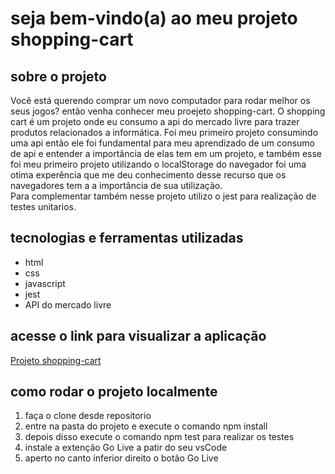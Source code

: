 # seja bem-vindo(a) ao meu projeto shopping-cart

## sobre o projeto
Você está querendo comprar um novo computador para rodar melhor os seus jogos? então venha conhecer meu proejeto shopping-cart. O shopping cart é um projeto 
onde eu consumo a api do mercado livre para trazer produtos relacionados a informática. Foi meu primeiro projeto consumindo uma api então ele foi fundamental para 
meu aprendizado de um consumo de api e entender a importância de elas tem em um projeto, e também esse foi meu primeiro projeto utilizando o localStorage do
navegador foi uma otima experência que me deu conhecimento desse recurso que os navegadores tem a a importância de sua utilização. <br>
Para complementar também nesse projeto utilizo o jest para realização de testes unitarios.
## tecnologias e ferramentas utilizadas
* html
* css
* javascript
* jest
* API do mercado livre

## acesse o link para visualizar a aplicação
[Projeto shopping-cart](https://shopping-cart-zeta-three.vercel.app/)

## como rodar o projeto localmente
1. faça o clone desde repositorio 
2. entre na pasta do projeto e execute o comando npm install
3. depois disso execute o comando npm test para realizar os testes
4. instale a extenção Go Live a patir do seu vsCode
5. aperto no canto inferior direito o botão Go Live
